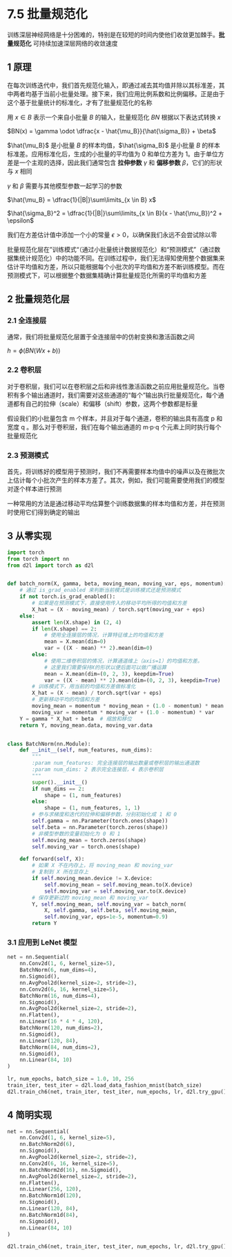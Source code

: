 # 7.5 批量规范化

<!-- !!! tip "说明"

    本文档正在更新中…… -->

训练深层神经网络是十分困难的，特别是在较短的时间内使他们收敛更加棘手。**批量规范化** 可持续加速深层网络的收敛速度

## 1 原理

在每次训练迭代中，我们首先规范化输入，即通过减去其均值并除以其标准差，其中两者均基于当前小批量处理。接下来，我们应用比例系数和比例偏移。正是由于这个基于批量统计的标准化，才有了批量规范化的名称

用 $x \in B$ 表示一个来自小批量 $B$ 的输入，批量规范化 $BN$ 根据以下表达式转换 $x$

$BN(x) = \gamma \odot \dfrac{x - \hat{\mu_B}}{\hat{\sigma_B}} + \beta$

$\hat{\mu_B}$ 是小批量 $B$ 的样本均值，$\hat{\sigma_B}$ 是小批量 $B$ 的样本标准差。应用标准化后，生成的小批量的平均值为 0 和单位方差为 1。由于单位方差是一个主观的选择，因此我们通常包含 **拉伸参数** $\gamma$ 和 **偏移参数** $\beta$，它们的形状与 $x$ 相同

$\gamma$ 和 $\beta$ 需要与其他模型参数一起学习的参数

$\hat{\mu_B} = \dfrac{1}{|B|}\sum\limits_{x \in B} x$

$\hat{\sigma_B}^2 = \dfrac{1}{|B|}\sum\limits_{x \in B}(x - \hat{\mu_B})^2 + \epsilon$

我们在方差估计值中添加一个小的常量 $\epsilon > 0$，以确保我们永远不会尝试除以零

批量规范化层在”训练模式“（通过小批量统计数据规范化）和“预测模式”（通过数据集统计规范化）中的功能不同。在训练过程中，我们无法得知使用整个数据集来估计平均值和方差，所以只能根据每个小批次的平均值和方差不断训练模型。而在预测模式下，可以根据整个数据集精确计算批量规范化所需的平均值和方差

## 2 批量规范化层

### 2.1 全连接层

通常，我们将批量规范化层置于全连接层中的仿射变换和激活函数之间

$h = \phi(BN(Wx + b))$

### 2.2 卷积层

对于卷积层，我们可以在卷积层之后和非线性激活函数之前应用批量规范化。当卷积有多个输出通道时，我们需要对这些通道的“每个”输出执行批量规范化，每个通道都有自己的拉伸（scale）和偏移（shift）参数，这两个参数都是标量

假设我们的小批量包含 m 个样本，并且对于每个通道，卷积的输出具有高度 p 和宽度 q 。那么对于卷积层，我们在每个输出通道的 m·p·q 个元素上同时执行每个批量规范化

### 2.3 预测模式

首先，将训练好的模型用于预测时，我们不再需要样本均值中的噪声以及在微批次上估计每个小批次产生的样本方差了。其次，例如，我们可能需要使用我们的模型对逐个样本进行预测

一种常用的方法是通过移动平均估算整个训练数据集的样本均值和方差，并在预测时使用它们得到确定的输出

## 3 从零实现

```python linenums="1"
import torch
from torch import nn
from d2l import torch as d2l


def batch_norm(X, gamma, beta, moving_mean, moving_var, eps, momentum):
    # 通过 is_grad_enabled 来判断当前模式是训练模式还是预测模式
    if not torch.is_grad_enabled():
        # 如果是在预测模式下，直接使用传入的移动平均所得的均值和方差
        X_hat = (X - moving_mean) / torch.sqrt(moving_var + eps)
    else:
        assert len(X.shape) in (2, 4)
        if len(X.shape) == 2:
            # 使用全连接层的情况，计算特征维上的均值和方差
            mean = X.mean(dim=0)
            var = ((X - mean) ** 2).mean(dim=0)
        else:
            # 使用二维卷积层的情况，计算通道维上（axis=1）的均值和方差。
            # 这里我们需要保持X的形状以便后面可以做广播运算
            mean = X.mean(dim=(0, 2, 3), keepdim=True)
            var = ((X - mean) ** 2).mean(dim=(0, 2, 3), keepdim=True)
        # 训练模式下，用当前的均值和方差做标准化
        X_hat = (X - mean) / torch.sqrt(var + eps)
        # 更新移动平均的均值和方差
        moving_mean = momentum * moving_mean + (1.0 - momentum) * mean
        moving_var = momentum * moving_var + (1.0 - momentum) * var
    Y = gamma * X_hat + beta  # 缩放和移位
    return Y, moving_mean.data, moving_var.data


class BatchNorm(nn.Module):
    def __init__(self, num_features, num_dims):
        """
        :param num_features: 完全连接层的输出数量或卷积层的输出通道数
        :param num_dims: 2 表示完全连接层，4 表示卷积层
        """
        super().__init__()
        if num_dims == 2:
            shape = (1, num_features)
        else:
            shape = (1, num_features, 1, 1)
        # 参与求梯度和迭代的拉伸和偏移参数，分别初始化成 1 和 0
        self.gamma = nn.Parameter(torch.ones(shape))
        self.beta = nn.Parameter(torch.zeros(shape))
        # 非模型参数的变量初始化为 0 和 1
        self.moving_mean = torch.zeros(shape)
        self.moving_var = torch.ones(shape)

    def forward(self, X):
        # 如果 X 不在内存上，将 moving_mean 和 moving_var
        # 复制到 X 所在显存上
        if self.moving_mean.device != X.device:
            self.moving_mean = self.moving_mean.to(X.device)
            self.moving_var = self.moving_var.to(X.device)
        # 保存更新过的 moving_mean 和 moving_var
        Y, self.moving_mean, self.moving_var = batch_norm(
            X, self.gamma, self.beta, self.moving_mean,
            self.moving_var, eps=1e-5, momentum=0.9)
        return Y
```

### 3.1 应用到 LeNet 模型

```python linenums="1"
net = nn.Sequential(
    nn.Conv2d(1, 6, kernel_size=5),
    BatchNorm(6, num_dims=4),
    nn.Sigmoid(),
    nn.AvgPool2d(kernel_size=2, stride=2),
    nn.Conv2d(6, 16, kernel_size=5),
    BatchNorm(16, num_dims=4),
    nn.Sigmoid(),
    nn.AvgPool2d(kernel_size=2, stride=2),
    nn.Flatten(),
    nn.Linear(16 * 4 * 4, 120),
    BatchNorm(120, num_dims=2),
    nn.Sigmoid(),
    nn.Linear(120, 84),
    BatchNorm(84, num_dims=2),
    nn.Sigmoid(),
    nn.Linear(84, 10)
)

lr, num_epochs, batch_size = 1.0, 10, 256
train_iter, test_iter = d2l.load_data_fashion_mnist(batch_size)
d2l.train_ch6(net, train_iter, test_iter, num_epochs, lr, d2l.try_gpu())
```

## 4 简明实现

```python linenums="1"
net = nn.Sequential(
    nn.Conv2d(1, 6, kernel_size=5), 
    nn.BatchNorm2d(6), 
    nn.Sigmoid(),
    nn.AvgPool2d(kernel_size=2, stride=2),
    nn.Conv2d(6, 16, kernel_size=5), 
    nn.BatchNorm2d(16), nn.Sigmoid(),
    nn.AvgPool2d(kernel_size=2, stride=2), 
    nn.Flatten(),
    nn.Linear(256, 120), 
    nn.BatchNorm1d(120), 
    nn.Sigmoid(),
    nn.Linear(120, 84), 
    nn.BatchNorm1d(84), 
    nn.Sigmoid(),
    nn.Linear(84, 10)
)

d2l.train_ch6(net, train_iter, test_iter, num_epochs, lr, d2l.try_gpu())
```


